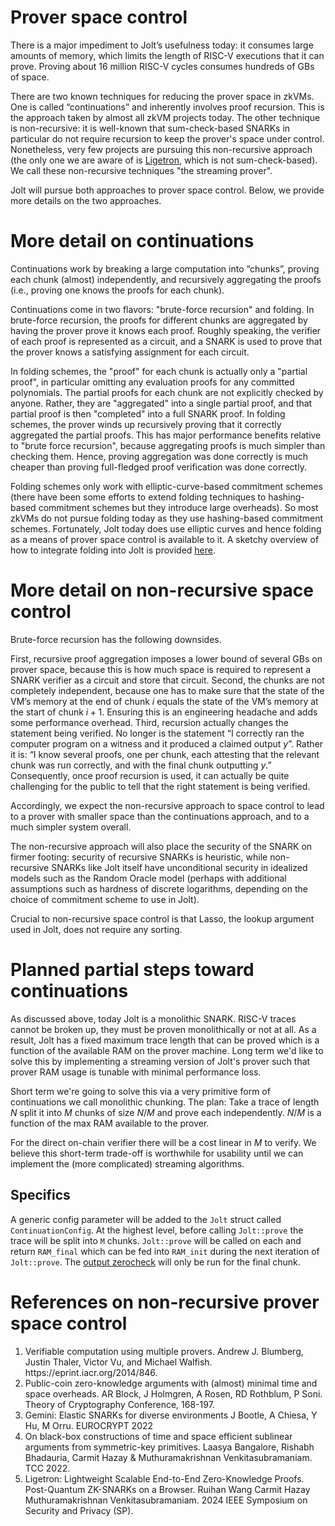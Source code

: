 # Prover space control

There is a major impediment to Jolt’s usefulness today: it consumes large amounts of memory, which limits the length of RISC-V executions that it can prove. Proving about 16 million RISC-V cycles consumes hundreds of GBs of space.

There are two known techniques for reducing the prover space in zkVMs. One is called “continuations” and inherently involves proof recursion. This is the approach taken by almost all zkVM projects today. The other technique is non-recursive: it is well-known that sum-check-based SNARKs in particular do not require recursion to keep the prover's space under control.  Nonetheless, very few projects are pursuing this non-recursive approach (the only one we are aware of is [Ligetron](https://www.computer.org/csdl/proceedings-article/sp/2024/313000a086/1RjEaU3iZEY), which is not sum-check-based). We call these non-recursive techniques "the streaming prover".

Jolt will pursue both approaches to prover space control. Below, we provide more details on the two approaches.

# More detail on continuations

Continuations work by breaking a large computation into “chunks”, proving each chunk (almost) independently, and recursively aggregating the proofs (i.e., proving one knows the proofs for each chunk). 

Continuations come in two flavors: "brute-force recursion" and folding. In brute-force recursion, the proofs for different chunks are aggregated by having the prover prove it knows each proof. Roughly speaking, the verifier of each proof is represented as a circuit, and a SNARK is used to prove that the prover knows a satisfying assignment for each circuit. 

In folding schemes, the "proof" for each chunk is actually only a "partial proof", in particular omitting any evaluation proofs for any committed polynomials. The partial proofs for each chunk are not explicitly checked by anyone. Rather, they are "aggregated" into a single partial proof, and that partial proof is then "completed" into a full SNARK proof. In folding schemes, the prover winds up recursively proving that it correctly aggregated the partial proofs. This has major performance benefits relative to "brute force recursion", because aggregating proofs is much simpler than checking them. Hence, proving aggregation was done correctly is much cheaper than proving full-fledged proof verification was done correctly.

Folding schemes only work with elliptic-curve-based commitment schemes (there have been some efforts to extend folding techniques to hashing-based commitment schemes but they introduce large overheads). So most zkVMs do not pursue folding today as they use hashing-based commitment schemes. Fortunately, Jolt today does use elliptic curves and hence folding as a means of prover space control is available to it. A sketchy overview of how to integrate folding into Jolt is provided [here](https://jolt.a16zcrypto.com/future/folding.html).

# More detail on non-recursive space control

Brute-force recursion has the following downsides.

First, recursive proof aggregation imposes a lower bound of several GBs on prover space, because this is how much space is required to represent a SNARK verifier as a circuit and store that circuit. Second, the chunks are not completely independent, because one has to make sure that the state of the VM’s memory at the end of chunk $i$ equals the state of the VM’s memory at the start of chunk $i+1$. Ensuring this is an engineering headache and adds some performance overhead. Third, recursion actually changes the statement being verified. No longer is the statement “I correctly ran the computer program on a witness and it produced a claimed output $y$”. Rather it is: “I know several proofs, one per chunk, each attesting that the relevant chunk was run correctly, and with the final chunk outputting $y$.” Consequently, once proof recursion is used, it can actually be quite challenging for the public to tell that the right statement is being verified. 

Accordingly, we expect the non-recursive approach to space control to lead to a prover with smaller space than the continuations approach, and to a much simpler system overall. 

The non-recursive approach will also place the security of the SNARK on firmer footing: security of recursive SNARKs is heuristic, while non-recursive SNARKs like Jolt itself have unconditional security in idealized models such as the Random Oracle model (perhaps with additional assumptions such as hardness of discrete logarithms, depending on the choice of commitment scheme to use in Jolt). 

Crucial to non-recursive space control is that Lasso, the lookup argument used in Jolt, does not require any sorting. 

# Planned partial steps toward continuations
As discussed above, today Jolt is a monolithic SNARK. RISC-V traces cannot be broken up, they must be proven monolithically or not at all. As a result, Jolt has a fixed maximum trace length that can be proved which is a function of the available RAM on the prover machine. Long term we'd like to solve this by implementing a streaming version of Jolt's prover such that prover RAM usage is tunable with minimal performance loss. 

Short term we're going to solve this via a very primitive form of continuations we call monolithic chunking. The plan: Take a trace of length $N$ split it into $M$ chunks of size $N/M$ and prove each independently. $N/M$ is a function of the max RAM available to the prover. 

For the direct on-chain verifier there will be a cost linear in $M$ to verify. We believe this short-term trade-off is worthwhile for usability until we can implement the (more complicated) streaming algorithms. 

## Specifics
A generic config parameter will be added to the `Jolt` struct called `ContinuationConfig`. At the highest level, before calling `Jolt::prove` the trace will be split into `M` chunks. `Jolt::prove` will be called on each and return `RAM_final` which can be fed into `RAM_init` during the next iteration of `Jolt::prove`. The [output zerocheck](https://jolt.a16zcrypto.com/how/read_write_memory.html#ouputs-and-panic) will only be run for the final chunk. 

# References on non-recursive prover space control

<OL>
<LI> Verifiable computation using multiple provers. Andrew J. Blumberg, Justin Thaler, Victor Vu, and Michael Walfish. https://eprint.iacr.org/2014/846.

<LI> Public-coin zero-knowledge arguments with (almost) minimal time and space overheads. AR Block, J Holmgren, A Rosen, RD Rothblum, P Soni. Theory of Cryptography Conference, 168-197.

<LI> Gemini: Elastic SNARKs for diverse environments J Bootle, A Chiesa, Y Hu, M Orru. EUROCRYPT 2022

<LI> On black-box constructions of time and space efficient sublinear arguments from symmetric-key primitives. Laasya Bangalore, Rishabh Bhadauria, Carmit Hazay & Muthuramakrishnan Venkitasubramaniam. TCC 2022.

<LI> Ligetron: Lightweight Scalable End-to-End Zero-Knowledge Proofs. Post-Quantum ZK-SNARKs on a Browser. Ruihan Wang  Carmit Hazay  Muthuramakrishnan Venkitasubramaniam. 2024 IEEE Symposium on Security and Privacy (SP).
</OL>
